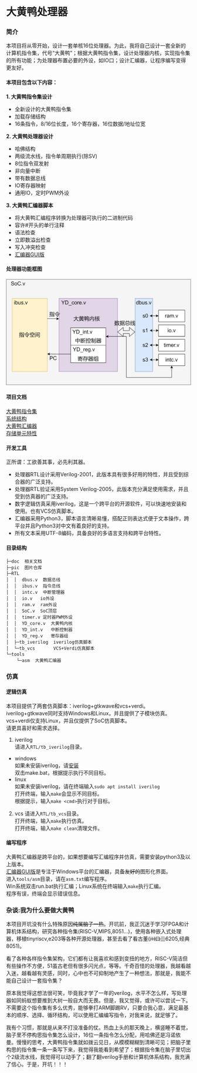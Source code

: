 # 大黄鸭处理器  

### 简介
本项目将从零开始，设计一套单核16位处理器。为此，我将自己设计一套全新的计算机指令集，代号“大黄鸭”；根据大黄鸭指令集，设计处理器内核，实现指令集的所有功能；为处理器布置必要的外设，如IO口；设计汇编器，让程序编写变得更友好。  

#### 本项目包含以下内容：  
**1. 大黄鸭指令集设计**  
- 全新设计的大黄鸭指令集
- 加载存储结构
- 16条指令，8/16位长度，16个寄存器，16位数据/地址位宽  

**2. 大黄鸭处理器设计**  
- 哈佛结构
- 两级流水线，指令单周期执行(除SV)
- 8位指令双发射
- 非向量中断
- 带有数据总线
- IO寄存器映射
- 通用IO，定时PWM外设

**3. 大黄鸭汇编器脚本**  
- 将大黄鸭汇编程序转换为处理器可执行的二进制代码
- 容许#开头的单行注释
- 语法检查
- 立即数溢出检查
- 写入冲突检查
- [汇编器GUI版](https://gitee.com/xiaowuzxc/Yduck-Assembler-GUI)  

#### 处理器功能框图
![大黄鸭SoC结构](/pic/png/soc.png)  

#### 项目文档
[大黄鸭指令集](https://gitee.com/xiaowuzxc/Yduck-processor/blob/master/doc/%E5%A4%A7%E9%BB%84%E9%B8%AD%E6%8C%87%E4%BB%A4%E9%9B%86.md)  
[系统结构](https://gitee.com/xiaowuzxc/Yduck-processor/blob/master/doc/%E7%B3%BB%E7%BB%9F%E7%BB%93%E6%9E%84.md)  
[大黄鸭汇编器](https://gitee.com/xiaowuzxc/Yduck-processor/blob/master/doc/%E5%A4%A7%E9%BB%84%E9%B8%AD%E6%B1%87%E7%BC%96%E5%99%A8.md)  
[存储单元特性](https://gitee.com/xiaowuzxc/Yduck-processor/blob/master/doc/%E5%AD%98%E5%82%A8%E5%8D%95%E5%85%83%E7%89%B9%E6%80%A7.md)  


#### 开发工具
正所谓：工欲善其事，必先利其器。  
- 处理器RTL设计采用Verilog-2001，此版本具有很多好用的特性，并且受到综合器的广泛支持。  
- 处理器RTL验证采用System Verilog-2005，此版本充分满足使用需求，并且受到仿真器的广泛支持。  
- 数字逻辑仿真采用iverilog，这是一个跨平台的开源软件，可以快速地安装和使用。也有VCS仿真脚本。  
- 汇编器采用Python3，脚本语言清晰易懂，搭配正则表达式便于文本操作，跨平台并且Python3对中文有着良好的支持。  
- 所有文本采用UTF-8编码，具备良好的多语言支持和跨平台特性。  

#### 目录结构
```
├─doc  相关文档   
├─pic  图片仓库    
├─RTL  
│  │  dbus.v  数据总线  
│  │  ibus.v  指令总线  
│  │  intc.v  中断管理器
│  │  io.v   io外设  
│  │  ram.v  ram外设  
│  │  SoC.v  SoC顶层  
│  │  timer.v 定时器PWM外设  
│  │  YD_core.v  大黄鸭内核  
│  │  YD_int.v   中断控制器
│  │  YD_reg.v   寄存器组  
│  ├─tb_iverilog  iverilog仿真脚本  
│  └─tb_vcs       VCS+Verdi仿真脚本   
└─tools  
    └─asm  大黄鸭汇编器  
```
### 仿真
#### 逻辑仿真
本项目提供了两套仿真脚本：iverilog+gtkwave和vcs+verdi。  
iverilog+gtkwave同时支持Windows和Linux，并且提供了子模块仿真。  
vcs+verdi仅支持Linux，并且仅提供了SoC仿真脚本。  
请更具喜好和需求选择。  
1. iverilog  
请进入`RTL/tb_iverilog`目录。  
- windows  
如果未安装iverilog，请[安装](http://bleyer.org/icarus/)  
双击make.bat，根据提示执行不同目标。  
- linux  
如果未安装iverilog，请在终端输入`sudo apt install iverilog`  
打开终端，输入`make`会显示不同目标。  
根据提示，输入`make <cmd>`执行对于目标。  
2. vcs
请进入`RTL/tb_vcs`目录。  
打开终端，输入`make`执行仿真。  
打开终端，输入`make clean`清理文件。  

#### 编写程序
大黄鸭汇编器是跨平台的，如果想要编写汇编程序并仿真，需要安装python3及以上版本。  
[汇编器GUI版](https://gitee.com/xiaowuzxc/Yduck-Assembler-GUI)是专注于Windows平台的汇编器，具备~~友好的~~图形化界面。  
进入`tools/asm`目录，请在`asm.txt`编写程序。  
Win系统双击run.bat执行汇编；Linux系统在终端输入`make`执行汇编。  
程序有误，终端会显示错误信息。  

### 杂谈:我为什么要做大黄鸭
本项目开坑没有什么特殊原因~~纯属脑子一热~~。开坑前，我正沉迷于学习FPGA和计算机体系结构，研究各种指令集(RISC-V,MIPS,8051...)，使用各种嵌入式处理器，移植tinyriscv,e203等各种开源处理器，甚至去看了看古董(~~川口三~~6205,经典8051)。

看了各种各样指令集架构，它们都有让我喜欢和感到变扭的地方，RISC-V简洁但有些操作不方便，51虽古老但有很多闪光点，等等。千奇百怪的处理器，我越看越入迷，越看越有灵感，同时，心中也不可抑制地产生了一种想法，那就是，我能不能自己设计一套指令集？

原本我觉得这想法很可笑，毕竟我才学了一年的verilog，水平不怎么样，写处理器如同蚂蚁想要推到大树一般自大而无畏。但是，我又觉得，或许可以尝试一下。不需要这个指令集有多么优秀，能够拳打ARM脚踢RV，只要合我心意，满足最基本的顺序、选择、循环结构，可以使用汇编编写指令，对我来说，就足够了。

我有个习惯，那就是从来不打没准备的仗。热血上头的那天晚上，横竖睡不着觉，脑子里不停构思指令集怎么设计，16位一条指令怎么分配，用哈佛还是冯诺依曼。慢慢的思考，大黄鸭指令集就如拨云见日，从模模糊糊到清晰可见；把脑子里构思的指令集一条一条写下来，我觉得我能看到希望了；根据指令集在脑子里切出个2级流水线，我觉得可以动手了；翻了翻verilog手册和计算机体系结构，我充满了信心。于是，开坑！！！  
